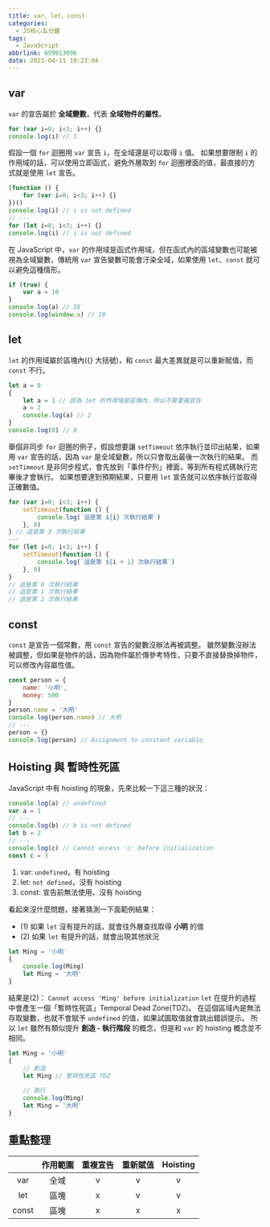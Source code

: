 ```yaml
---
title: var、let、const
categories:
  - JS核心五分鐘
tags:
  - JavaScript
abbrlink: 659913096
date: 2021-04-11 19:23:04
---
```

## var
`var` 的宣告屬於 **全域變數**，代表 **全域物件的屬性**。
```javascript
for (var i=0; i<3; i++) {}
console.log(i) // 3
```
<!--more-->
假設一個 `for` 迴圈用 `var` 宣告 `i`，在全域還是可以取得 `i` 值。
如果想要限制 `i` 的作用域的話，可以使用立即函式，避免外層取到 `for` 迴圈裡面的值，最直接的方式就是使用 `let` 宣告。
```javascript
(function () {
    for (var i=0; i<3; i++) {}
})()
console.log(i) // i is not defined
// ---
for (let i=0; i<3; i++) {}
console.log(i) // i is not defined
```
在 JavaScript 中，`var` 的作用域是函式作用域，但在函式內的區域變數也可能被視為全域變數，傳統用 `var` 宣告變數可能會汙染全域，如果使用 `let`、`const` 就可以避免這種情形。
```javascript
if (true) {
    var a = 10
}
console.log(a) // 10
console.log(window.a) // 10
```

## let
`let` 的作用域屬於區塊內({} 大括號)，和 `const` 最大差異就是可以重新賦值，而 `const` 不行。
```javascript
let a = 0
{
    let a = 1 // 因為 let 的作用域是區塊內，所以不算重複宣告
    a = 2
    console.log(a) // 2
}
console.log(0) // 0
```
舉個非同步 `for` 迴圈的例子，假設想要讓 `setTimeout` 依序執行並印出結果，如果用 `var` 宣告的話，因為 `var` 是全域變數，所以只會取出最後一次執行的結果。
而 `setTimeout` 是非同步程式，會先放到「事件佇列」裡面，等到所有程式碼執行完畢後才會執行。
如果想要達到預期結果，只要用 `let` 宣告就可以依序執行並取得正確數值。
```javascript
for (var i=0; i<3; i++) {
    setTimeout(function () {
        console.log(`這是第 ${i} 次執行結果`)
    }, 0)
} // 這是第 3 次執行結果
---
for (let i=0; i<3; i++) {
    setTimeout(function () {
        console.log(`這是第 ${i + 1} 次執行結果`)
    }, 0)
}
// 這是第 0 次執行結果
// 這是第 1 次執行結果
// 這是第 2 次執行結果
```

## const
`const` 是宣告一個常數，用 `const` 宣告的變數沒辦法再被調整。
雖然變數沒辦法被調整，但如果是物件的話，因為物件屬於傳參考特性，只要不直接替換掉物件，可以修改內容屬性值。
```javascript
const person = {
    name: '小明',
    money: 500
}
person.name = '大明'
console.log(person.name) // 大明
// ---
person = {}
console.log(person) // Assignment to constant variable.
```

## Hoisting 與 暫時性死區
JavaScript 中有 hoisting 的現象，先來比較一下這三種的狀況：

```javascript
console.log(a) // undefined
var a = 1
// ---
console.log(b) // b is not defined
let b = 2
// ---
console.log(c) // Cannot access 'c' before initialization
const c = 3
```
1. var: `undefined`，有 hoisting
2. let: `not defined`，沒有 hoisting
3. const: 宣告前無法使用，沒有 hoisting

看起來沒什麼問題，接著猜測一下面範例結果：
* (1) 如果 `let` 沒有提升的話，就會往外層查找取得 **小明** 的值
* (2) 如果 `let` 有提升的話，就會出現其他狀況

```javascript
let Ming = '小明'
{
    console.log(Ming)
    let Ming = '大明'
}
```
結果是(2)： `Cannot access 'Ming' before initialization`
`let` 在提升的過程中會產生一個「暫時性死區」Temporal Dead Zone(TDZ)。
在這個區域內是無法存取變數，也就不會賦予 `undefined` 的值，如果試圖取值就會跳出錯誤提示。
所以 `let` 雖然有類似提升 **創造 - 執行階段** 的概念，但是和 `var` 的 hoisting 概念並不相同。
```javascript
let Ming = '小明'
{
    // 創造
    let Ming // 暫時性死區 TDZ
    
    // 執行
    console.log(Ming)
    let Ming = '大明'
}
```

## 重點整理
||作用範圍|重複宣告|重新賦值|Hoisting|
|:---:|:---:|:---:|:---:|:---:|
|var   | 全域 |  v  |  v  |  v  |
|let   | 區塊 |  x  |  v  |  v  |
|const | 區塊 |  x  |  x  |  x  |